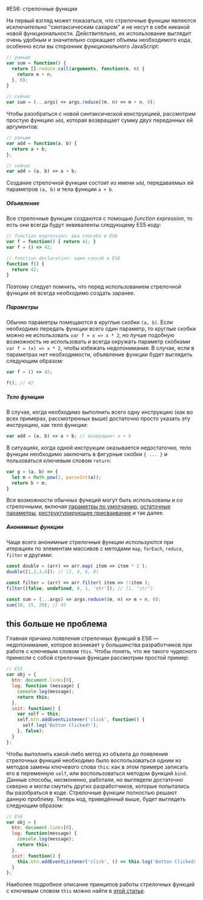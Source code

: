 #ES6: стрелочные функции

На первый взгляд может показаться, что стрелочные функции являются исключительно "синтаксическим сахаром" и не несут в себе никакой новой функциональности. Действительно, их использование выглядит очень удобным и значительно соркащает объемы необходимого кода, особенно если вы сторонник функционального JavaScript:

```javascript
// раньше
var sum = function() {
  return [].reduce.call(arguments, function(m, n) {
    return m + n;
  }, 0);
}

// сейчас
var sum = (...args) => args.reduce((m, n) => m + n, 0);
```

Чтобы разобраться с новой синтаксической конструкцией, рассмотрим простую функцию `add`, которая возвращает сумму двух переданных ей аргументов:

```javascript
// раньше
var add = function(a, b) {
  return a + b;
};

// сейчас 
var add = (a, b) => a + b;
```

Создание стрелочной функции состоит из имени `add`, передаваемых ей параметров `(a, b)` и тела функции `a + b`. 

##### Объявление
Все стрелочные функции создаются с помощью *function expression*, то есть они всегда будут эквиваленты следующему ES5 коду:
```javascript
// function expression: два способа в ES6
var f = function() { return 42; }
var f = () => 42;

// function declaration: один способ в ES6
function f() {
  return 42;
}
```

Поэтому следует помнить, что перед использованием стрелочной функции её всегда необходимо создать заранее.

##### Параметры
Обычно параметры помещаются в круглые скобки `(a, b)`. Если необходимо передать функции всего один параметр, то круглые скобки можно не использовать `var f = x => x * 2`, но лучше подобную возможность не использовать и всегда окружать параметр скобками `var f = (x) => x * 2`, чтобы избежать недопонимания. В случае, если в параметрах нет необходимости, объявление функции будет выглядеть следующим образом:
```javascript
var f = () => 42;

f(); // 42
```

##### Тело функции
В случае, когда необходимо выполнить всего одну инструкцию (как во всех примерах, рассмотренных выше) достаточно просто указать эту инструкцию, как тело функции:
```javascript
var add = (a, b) => a + b; // возвращает a + b
```

В ситуациях, когда одной инструкции оказывается недостаточно, тело функции необходимо заключить в фигурные скобки `{ ... }` и пользоваться ключевым словом `return`:
```javascript
var g = (a, b) => {
  let m = Math.pow(2, parseInt(a));
  return b + m;
}
```

Все возможности обычных функций могут быть использованы и со стрелочными, включая [параметры по умолчанию](http://jsraccoon.ru/es6-defaults), [остаточные параметры](http://jsraccoon.ru/es6-spread-rest), [реструктурирующее присваивание](http://jsraccoon.ru/es6-destructuring) и так далее.

##### Анонимные функции
Чаще всего анонимные стрелочные функции используются при итерациях по элементам массивов с методами `map`, `forEach`, `reduce`, `filter` и другими:
```javascript
const double = (arr) => arr.map( item => item * 2 );
double([1,2,3,4]); // [2, 4, 6, 8]

const filter = (arr) => arr.filter( item => !!item );
filter([false, undefined, 0, 1, 'str']); // [1, "str"]

const sum = (...args) => args.reduce((m, n) => m + n, 0);
sum(10, 15, 20); // 45
```

## this больше не проблема
Главная причина появления стрелочных функций в ES6 — недопонимание, которое возникает у большинства разработчиков при работе с ключевым словом `this`. Чтобы понять, что же такого чудесного принесли с собой стрелочные функции рассмотрим простой пример:
```javascript
// ES5
var obj = {
  btn: document.links[0],
  log: function (message) {
    console.log(message);
    return this;
  },
  init: function() {
    var self = this;
    self.btn.addEventListener('click', function() {
      self.log('Button Clicked!');
    }, false);
  }
};
```

Чтобы выполнить какой-либо метод из объекта до появления стрелочных функций необходимо было воспользоваться одним из методов замены ключевого слова `this`: как в этом примере записать его в переменную `self`, или воспользоваться методом функций `bind`. Данные способы, несмоненно, работали, но выглядели достаточно скверно и могли смутить других разработчиков, которые попытались бы разобраться в коде. Стрелочные функции полностью решают данную проблему. Теперь код, приведённый выше, будет выглядеть следующим образом:
```javascript
// ES6
var obj = {
  btn: document.links[0],
  log: function(message) {
    console.log(message);
    return this;
  },
  init: function() {
    this.btn.addEventListener('click', () => this.log('Button Clicked!'), false);
  }
};
```

Наиболее подробное описание принципов работы стрелочных функций с ключевым словом `this` можно найти в [этой статье](http://blog.getify.com/arrow-this/).
